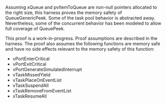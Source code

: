 Assuming xQueue and pvItemToQueue are non-null pointers allocated to the right
size, this harness proves the memory safety of QueueGenericPeek. Some of the
task pool behavior is abstracted away. Nevertheless, some of the concurrent
behavior has been modeled to allow full coverage of QueuePeek.

This proof is a work-in-progress. Proof assumptions are described in the
harness. The proof also assumes the following functions are memory safe and have
no side effects relevant to the memory safety of this function:

-   vPortEnterCritical
-   vPortExitCritical
-   vPortGenerateSimulatedInterrupt
-   vTaskMissedYield
-   vTaskPlaceOnEventList
-   vTaskSuspendAll
-   xTaskRemoveFromEventList
-   xTaskResumeAll
